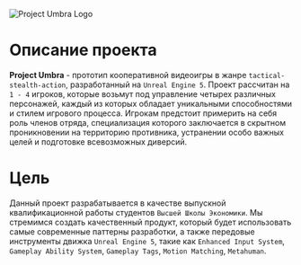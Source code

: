![Project Umbra Logo]()
# Описание проекта
**Project Umbra** - прототип кооперативной видеоигры в жанре `tactical-stealth-action`, разработанный на `Unreal Engine 5`. Проект рассчитан на `1 - 4` игроков, которые возьмут под управление четырех различных персонажей, каждый из которых обладает уникальными способностями и стилем игрового процесса. Игрокам предстоит примерить на себя роль членов отряда, специализация которого заключается в скрытном проникновении на территорию противника, устранении особо важных целей и подготовке всевозможных диверсий. 
# Цель
Данный проект разрабатывается в качестве выпускной квалификационной работы студентов `Высшей Школы Экономики`. Мы стремимся создать качественный продукт, который будет использовать самые современные паттерны разработки, а также передовые инструменты движка `Unreal Engine 5`, такие как `Enhanced Input System`, `Gameplay Ability System`, `Gameplay Tags`, `Motion Matching`, `Metahuman`.
